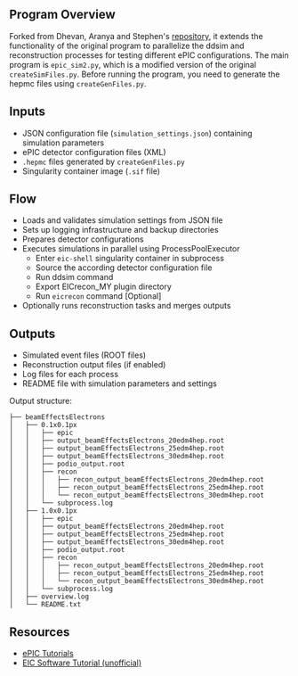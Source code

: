 
## Program Overview
Forked from Dhevan, Aranya and Stephen's [repository](https://github.com/dhevang/Analysis_epic), it extends the functionality of the original program to parallelize the ddsim and reconstruction processes for testing different ePIC configurations. The main program is `epic_sim2.py`, which is a modified version of the original `createSimFiles.py`. Before running the program, you need to generate the hepmc files using `createGenFiles.py`.

## Inputs 
- JSON configuration file (`simulation_settings.json`) containing simulation parameters
- ePIC detector configuration files (XML)
- `.hepmc` files generated by `createGenFiles.py`
- Singularity container image (`.sif` file)

## Flow
- Loads and validates simulation settings from JSON file
- Sets up logging infrastructure and backup directories
- Prepares detector configurations 
- Executes simulations in parallel using ProcessPoolExecutor
    - Enter `eic-shell` singularity container in subprocess
    - Source the according detector configuration file
    - Run ddsim command
    - Export EICrecon_MY plugin directory 
    - Run `eicrecon` command [Optional]
- Optionally runs reconstruction tasks and merges outputs

## Outputs  
- Simulated event files (ROOT files)
- Reconstruction output files (if enabled)
- Log files for each process
- README file with simulation parameters and settings

Output structure:
```
├── beamEffectsElectrons
│   ├── 0.1x0.1px
│   │   ├── epic
│   │   ├── output_beamEffectsElectrons_20edm4hep.root
│   │   ├── output_beamEffectsElectrons_25edm4hep.root
│   │   ├── output_beamEffectsElectrons_30edm4hep.root
│   │   ├── podio_output.root
│   │   ├── recon
│   │   │   ├── recon_output_beamEffectsElectrons_20edm4hep.root
│   │   │   ├── recon_output_beamEffectsElectrons_25edm4hep.root
│   │   │   └── recon_output_beamEffectsElectrons_30edm4hep.root
│   │   └── subprocess.log
│   ├── 1.0x0.1px
│   │   ├── epic
│   │   ├── output_beamEffectsElectrons_20edm4hep.root
│   │   ├── output_beamEffectsElectrons_25edm4hep.root
│   │   ├── output_beamEffectsElectrons_30edm4hep.root
│   │   ├── podio_output.root
│   │   ├── recon
│   │   │   ├── recon_output_beamEffectsElectrons_20edm4hep.root
│   │   │   ├── recon_output_beamEffectsElectrons_25edm4hep.root
│   │   │   └── recon_output_beamEffectsElectrons_30edm4hep.root
│   │   └── subprocess.log
│   ├── overview.log
│   └── README.txt
```

## Resources
- [ePIC Tutorials](https://eic.github.io/documentation/tutorials.html)
- [EIC Software Tutorial (unofficial)](https://github.com/JeffersonLab/eic-sftware-tutorial)